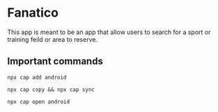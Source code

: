 # Fanatico

This app is meant to be an app that allow users to search for a sport or training feild or area to reserve.

## Important commands

```shell
npx cap add android 
```

```shell
npx cap copy && npx cap sync 
```

```shell
npx cap open android 
```
